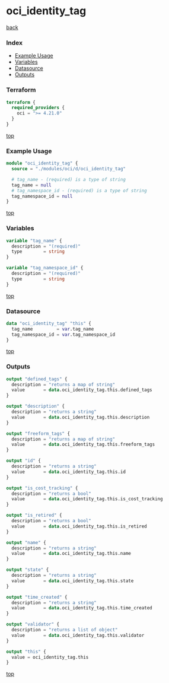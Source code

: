# oci_identity_tag

[back](../oci.md)

### Index

- [Example Usage](#example-usage)
- [Variables](#variables)
- [Datasource](#datasource)
- [Outputs](#outputs)

### Terraform

```terraform
terraform {
  required_providers {
    oci = ">= 4.21.0"
  }
}
```

[top](#index)

### Example Usage

```terraform
module "oci_identity_tag" {
  source = "./modules/oci/d/oci_identity_tag"

  # tag_name - (required) is a type of string
  tag_name = null
  # tag_namespace_id - (required) is a type of string
  tag_namespace_id = null
}
```

[top](#index)

### Variables

```terraform
variable "tag_name" {
  description = "(required)"
  type        = string
}

variable "tag_namespace_id" {
  description = "(required)"
  type        = string
}
```

[top](#index)

### Datasource

```terraform
data "oci_identity_tag" "this" {
  tag_name         = var.tag_name
  tag_namespace_id = var.tag_namespace_id
}
```

[top](#index)

### Outputs

```terraform
output "defined_tags" {
  description = "returns a map of string"
  value       = data.oci_identity_tag.this.defined_tags
}

output "description" {
  description = "returns a string"
  value       = data.oci_identity_tag.this.description
}

output "freeform_tags" {
  description = "returns a map of string"
  value       = data.oci_identity_tag.this.freeform_tags
}

output "id" {
  description = "returns a string"
  value       = data.oci_identity_tag.this.id
}

output "is_cost_tracking" {
  description = "returns a bool"
  value       = data.oci_identity_tag.this.is_cost_tracking
}

output "is_retired" {
  description = "returns a bool"
  value       = data.oci_identity_tag.this.is_retired
}

output "name" {
  description = "returns a string"
  value       = data.oci_identity_tag.this.name
}

output "state" {
  description = "returns a string"
  value       = data.oci_identity_tag.this.state
}

output "time_created" {
  description = "returns a string"
  value       = data.oci_identity_tag.this.time_created
}

output "validator" {
  description = "returns a list of object"
  value       = data.oci_identity_tag.this.validator
}

output "this" {
  value = oci_identity_tag.this
}
```

[top](#index)